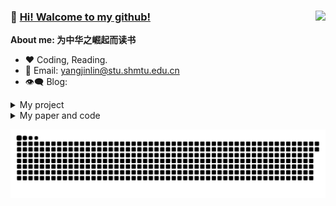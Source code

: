### 👋  [Hi! Walcome to my github!](https://github.com/Jin-linYang) <img align="right" src="https://github-readme-stats.vercel.app/api?username=Jin-linYang&show_icons=true&icon_color=805AD5&text_color=718096&bg_color=ffffff&hide_title=true&count_private=true" />
**About me: 为中华之崛起而读书**

- ❤️ Coding, Reading.
- 💬 Email: yangjinlin@stu.shmtu.edu.cn
- 👁‍🗨 Blog:

<details>
<summary>My project</summary>
  
  | 人工智能系列                                                                                |                |
  | :------------------------------------------------------------------------------------------| :------------- |
  | pass                                                                                       | pass           |


  | 个人项目：pass                                                                                                | 持续维护 N 年 +                        |                                                                                         |                                   |
  | :-------------------------------------------------------------------------------------------------------------- | :------------------------------------- | :-------------------------------------------------------------------------------------- | :-------------------------------- |
  | pass                                                                                                            | pass                                   | pass                                                                                 | pass                              |

  
  
</details>

<details>
<summary>My paper and code</summary>
  
  | paper                                                        | code                                             | 会议/期刊 | 状态 | 任务 | 简介 |
  | :----------------------------------------------------------- | :----------------------------------------------- | :-----: | :-----: | :------ |:------ |
  | [Unsupervised Contrastive Deraining via Dual Graph Convolutional Network](https://github.com/Jin-linYang/UCD) | [python](https://github.com/Jin-linYang/UCD) | pass | pass | pass | pass |
 
</details>



![Game[^1]](github-user-contribution.svg)

